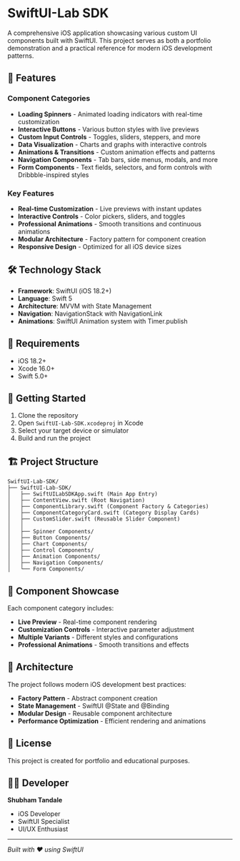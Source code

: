 # SwiftUI-Lab SDK

A comprehensive iOS application showcasing various custom UI components built with SwiftUI. This project serves as both a portfolio demonstration and a practical reference for modern iOS development patterns.

## 🚀 Features

### Component Categories
- **Loading Spinners** - Animated loading indicators with real-time customization
- **Interactive Buttons** - Various button styles with live previews
- **Custom Input Controls** - Toggles, sliders, steppers, and more
- **Data Visualization** - Charts and graphs with interactive controls
- **Animations & Transitions** - Custom animation effects and patterns
- **Navigation Components** - Tab bars, side menus, modals, and more
- **Form Components** - Text fields, selectors, and form controls with Dribbble-inspired styles

### Key Features
- **Real-time Customization** - Live previews with instant updates
- **Interactive Controls** - Color pickers, sliders, and toggles
- **Professional Animations** - Smooth transitions and continuous animations
- **Modular Architecture** - Factory pattern for component creation
- **Responsive Design** - Optimized for all iOS device sizes

## 🛠 Technology Stack

- **Framework**: SwiftUI (iOS 18.2+)
- **Language**: Swift 5
- **Architecture**: MVVM with State Management
- **Navigation**: NavigationStack with NavigationLink
- **Animations**: SwiftUI Animation system with Timer.publish

## 📱 Requirements

- iOS 18.2+
- Xcode 16.0+
- Swift 5.0+

## 🚀 Getting Started

1. Clone the repository
2. Open `SwiftUI-Lab-SDK.xcodeproj` in Xcode
3. Select your target device or simulator
4. Build and run the project

## 🏗 Project Structure

```
SwiftUI-Lab-SDK/
├── SwiftUI-Lab-SDK/
│   ├── SwiftUILabSDKApp.swift (Main App Entry)
│   ├── ContentView.swift (Root Navigation)
│   ├── ComponentLibrary.swift (Component Factory & Categories)
│   ├── ComponentCategoryCard.swift (Category Display Cards)
│   ├── CustomSlider.swift (Reusable Slider Component)
│   │
│   ├── Spinner Components/
│   ├── Button Components/
│   ├── Chart Components/
│   ├── Control Components/
│   ├── Animation Components/
│   ├── Navigation Components/
│   └── Form Components/
```

## 🎨 Component Showcase

Each component category includes:
- **Live Preview** - Real-time component rendering
- **Customization Controls** - Interactive parameter adjustment
- **Multiple Variants** - Different styles and configurations
- **Professional Animations** - Smooth transitions and effects

## 🔧 Architecture

The project follows modern iOS development best practices:
- **Factory Pattern** - Abstract component creation
- **State Management** - SwiftUI @State and @Binding
- **Modular Design** - Reusable component architecture
- **Performance Optimization** - Efficient rendering and animations

## 📄 License

This project is created for portfolio and educational purposes.

## 👨‍💻 Developer

**Shubham Tandale**
- iOS Developer
- SwiftUI Specialist
- UI/UX Enthusiast

---

*Built with ❤️ using SwiftUI*
